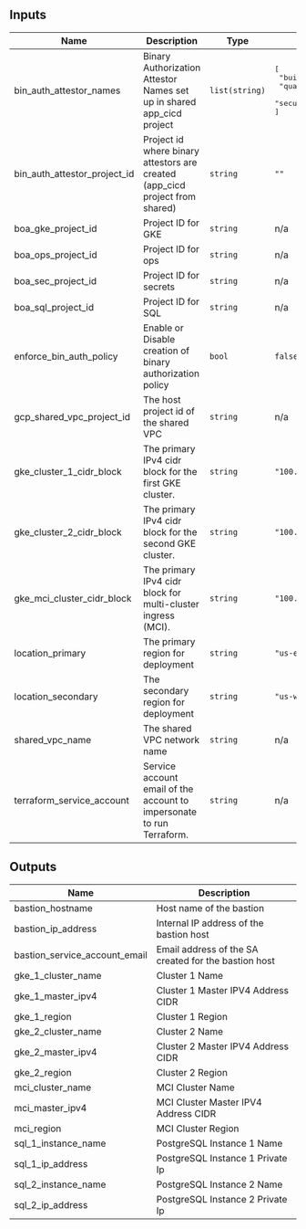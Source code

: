 <!-- BEGINNING OF PRE-COMMIT-TERRAFORM DOCS HOOK -->
## Inputs

| Name | Description | Type | Default | Required |
|------|-------------|------|---------|:--------:|
| bin\_auth\_attestor\_names | Binary Authorization Attestor Names set up in shared app\_cicd project | `list(string)` | <pre>[<br>  "build-attestor",<br>  "quality-attestor",<br>  "security-attestor"<br>]</pre> | no |
| bin\_auth\_attestor\_project\_id | Project id where binary attestors are created (app\_cicd project from shared) | `string` | `""` | yes |
| boa\_gke\_project\_id | Project ID for GKE | `string` | n/a | yes |
| boa\_ops\_project\_id | Project ID for ops | `string` | n/a | yes |
| boa\_sec\_project\_id | Project ID for secrets | `string` | n/a | yes |
| boa\_sql\_project\_id | Project ID for SQL | `string` | n/a | yes |
| enforce\_bin\_auth\_policy | Enable or Disable creation of binary authorization policy | `bool` | `false` | no |
| gcp\_shared\_vpc\_project\_id | The host project id of the shared VPC | `string` | n/a | yes |
| gke\_cluster\_1\_cidr\_block | The primary IPv4 cidr block for the first GKE cluster. | `string` | `"100.64.142.0/28"` | no |
| gke\_cluster\_2\_cidr\_block | The primary IPv4 cidr block for the second GKE cluster. | `string` | `"100.65.134.0/28"` | no |
| gke\_mci\_cluster\_cidr\_block | The primary IPv4 cidr block for multi-cluster ingress (MCI). | `string` | `"100.64.134.0/28"` | no |
| location\_primary | The primary region for deployment | `string` | `"us-east1"` | no |
| location\_secondary | The secondary region for deployment | `string` | `"us-west1"` | no |
| shared\_vpc\_name | The shared VPC network name | `string` | n/a | yes |
| terraform\_service\_account | Service account email of the account to impersonate to run Terraform. | `string` | n/a | yes |

## Outputs

| Name | Description |
|------|-------------|
| bastion\_hostname | Host name of the bastion |
| bastion\_ip\_address | Internal IP address of the bastion host |
| bastion\_service\_account\_email | Email address of the SA created for the bastion host |
| gke\_1\_cluster\_name | Cluster 1 Name |
| gke\_1\_master\_ipv4 | Cluster 1 Master IPV4 Address CIDR |
| gke\_1\_region | Cluster 1 Region |
| gke\_2\_cluster\_name | Cluster 2 Name |
| gke\_2\_master\_ipv4 | Cluster 2 Master IPV4 Address CIDR |
| gke\_2\_region | Cluster 2 Region |
| mci\_cluster\_name | MCI Cluster Name |
| mci\_master\_ipv4 | MCI Cluster Master IPV4 Address CIDR |
| mci\_region | MCI Cluster Region |
| sql\_1\_instance\_name | PostgreSQL Instance 1 Name |
| sql\_1\_ip\_address | PostgreSQL Instance 1 Private Ip |
| sql\_2\_instance\_name | PostgreSQL Instance 2 Name |
| sql\_2\_ip\_address | PostgreSQL Instance 2 Private Ip |

<!-- END OF PRE-COMMIT-TERRAFORM DOCS HOOK -->
